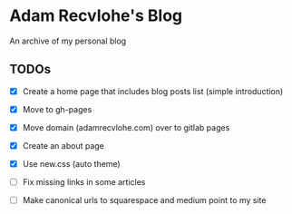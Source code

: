 # Adam Recvlohe's Blog

An archive of my personal blog

## TODOs

- [x] Create a home page that includes blog posts list (simple introduction)
- [x] Move to gh-pages
- [x] Move domain (adamrecvlohe.com) over to gitlab pages
- [x] Create an about page
- [x] Use new.css (auto theme)
- [ ] Fix missing links in some articles
- [ ] Make canonical urls to squarespace and medium point to my site

